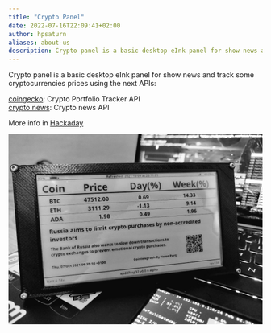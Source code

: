 ```yaml
---
title: "Crypto Panel"
date: 2022-07-16T22:09:41+02:00
author: hpsaturn
aliases: about-us
description: Crypto panel is a basic desktop eInk panel for show news and track some cryptocurrencies
---
```


Crypto panel is a basic desktop eInk panel for show news and track some cryptocurrencies prices using the next APIs:

[coingecko](https://www.coingecko.com/): Crypto Portfolio Tracker API  
[crypto news](http://crypto.hpsaturn.com:8080/posts): Crypto news API

More info in [Hackaday](https://hackaday.io/project/182527-crypto-news-eink-panel)

![Crypto panel photo](https://raw.githubusercontent.com/hpsaturn/crypto-currency/master/images/photo.jpg)


